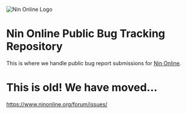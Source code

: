 ![Nin Online Logo](https://www.ninonline.org/logomedium.png)
# Nin Online Public Bug Tracking Repository
This is where we handle public bug report submissions for [Nin Online](https://ninonline.org/).

# This is old! We have moved...
https://www.ninonline.org/forum/issues/

